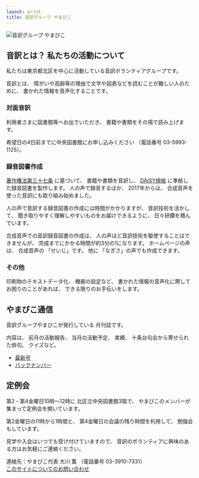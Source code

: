 ```yaml
---
layout: print
title: 音訳グループ やまびこ
---
```

<img class="fullw" src="media/index/logo-w2color.png" alt="音訳グループ やまびこ" />

## <span data-dur="4.999" data-begin="45.767">音訳とは？ 私たちの活動について</span>

<span data-dur="7.975" data-begin="50.766">私たちは東京都北区を中心に活動している音訳ボランティアグループです。</span>

<span data-dur="1.436" data-begin="58.741">音訳とは、</span>
<span data-dur="6.511" data-begin="60.177">障がいや高齢等の理由で文字や図表などを読むことが難しい人のために、</span>
<span data-dur="5.13" data-begin="66.688">書かれた情報を音声化することです。</span>

### <span data-dur="2.418" data-begin="71.818">対面音訳</span>

<span data-dur="3.263" data-begin="74.236">利用者さまに図書館等へお出でいただき、</span>
<span data-dur="4.558" data-begin="77.499">書籍や書類をその場で読み上げます。</span>

<span data-dur="4.613" data-begin="82.057">希望日の4日前までに中央図書館にお申し込みください</span>
<span data-dur="1.627" data-begin="86.670">（電話番号</span>
<span data-dur="5.176" data-begin="88.297">03-5993-1125）。</span>

### <span data-dur="2.964" data-begin="93.473">録音図書作成</span>

<span data-dur="2.858" data-begin="96.437"><a href="http://elaws.e-gov.go.jp/search/elawsSearch/elaws_search/lsg0500/detail?lawId=345AC0000000048&openerCode=1" data-dur="1.782" data-begin="99.295">著作権法第三十七条</a></span>
<span data-dur="1.601" data-begin="101.077">に基づいて、</span>
<span data-dur="2.829" data-begin="102.678">書籍や書類を音訳し、</span>
<span data-dur="1.612" data-begin="105.507"><a href="http://www.dinf.ne.jp/doc/daisy/" data-dur="1.782" data-begin="107.119">DAISY規格</a></span>
<span data-dur="4.997" data-begin="108.901">に準拠した録音図書を製作します。</span>
<span data-dur="2.564" data-begin="113.898">人の声で録音するほか、</span>
<span data-dur="2.268" data-begin="116.462">2017年からは、</span>
<span data-dur="5.851" data-begin="118.730">合成音声を使った音訳にも取り組み始めました。</span>

<span data-dur="5.76" data-begin="124.581">人の声で音訳する録音図書の作成には時間がかかりますが、</span>
<span data-dur="2.211" data-begin="130.341">音訳技術を活かして、</span>
<span data-dur="4.473" data-begin="132.552">聞き取りやすく理解しやすいものをお届けできるように、</span>
<span data-dur="3.814" data-begin="137.025">日々研鑽を積んでいます。</span>

<span data-dur="3.955" data-begin="140.839">合成音声での音訳録音図書の作成は、</span>
<span data-dur="4.565" data-begin="144.794">人の声ほど音訳技術を駆使することはできませんが、</span>
<span data-dur="5.346" data-begin="149.359">完成までにかかる時間が約3分の1になります。</span>
<span data-dur="1.858" data-begin="154.705">ホームページの声は、</span>
<span data-dur="1.832" data-begin="156.563">合成音声の</span>
<span data-dur="2.161" data-begin="158.395">「せいじ」です。</span>
<span data-dur="1.059" data-begin="160.556">他に</span>
<span data-dur="4.614" data-begin="161.615">「なぎさ」の声でも作成できます。</span>

### <span data-dur="2.067" data-begin="166.229">その他</span>

<span data-dur="2.548" data-begin="168.296">印刷物のテキストデータ化、</span>
<span data-dur="1.763" data-begin="170.844">機器の設定など、</span>
<span data-dur="4.613" data-begin="172.607">書かれた情報の音声化に際してお困りのことがあれば、</span>
<span data-dur="4.328" data-begin="177.220">できる限りのお手伝いをします。</span>

## <span data-dur="2.599" data-begin="181.548">やまびこ通信</span>

<span data-dur="3.125" data-begin="184.147">音訳グループやまびこが発行している</span>
<span data-dur="2.391" data-begin="187.272">月刊誌です。</span>

<span data-dur="1.296" data-begin="189.663">内容は、</span>
<span data-dur="2.322" data-begin="190.959">前月の活動報告、</span>
<span data-dur="2.144" data-begin="193.281">当月の活動予定、</span>
<span data-dur="1.319" data-begin="195.425">実績、</span>
<span data-dur="3.002" data-begin="196.744">十条台句会から寄せられた俳句、</span>
<span data-dur="2.481" data-begin="199.746">クイズなど。</span>

- <span data-dur="1.46" data-begin="202.227"><a href="tusin201806.html" data-dur="2.282" data-begin="203.687">最新号</a></span>
- <span data-dur="1.634" data-begin="205.969"><a href="bn.html" data-dur="2.632" data-begin="207.603">バックナンバー</a></span>

## <span data-dur="2.122" data-begin="210.235">定例会</span>

<span data-dur="4.205" data-begin="212.357">第2・第4金曜日10時～12時に</span>
<span data-dur="3.265" data-begin="216.562">北区立中央図書館3階で、</span>
<span data-dur="5.677" data-begin="219.827">やまびこのメンバーが集まって定例会を開いています。</span>

<span data-dur="3.784" data-begin="225.504">第2金曜日の11時から1時間と、</span>
<span data-dur="3.972" data-begin="229.288">第4金曜日の会議の残り時間を利用して、</span>
<span data-dur="3.51" data-begin="233.260">勉強会もしています。</span>

<span data-dur="3.968" data-begin="236.770">見学や入会はいつでも受け付けていますので、</span>
<span data-dur="6.459" data-begin="240.738">音訳のボランティアに興味のある方はお気軽にご連絡ください。</span>

<span data-dur="4.056" data-begin="247.197">連絡先：やまびこ代表 大川 薫</span>
<span data-dur="1.627" data-begin="251.253">（電話番号</span>
<span data-dur="4.769" data-begin="252.880">03-3910-7331）</span>  
<span data-dur="2.729" data-begin="257.649"><a href="mailto:ymbk2016ml@gmail.com?Subject=やまびこウェブサイトについて" data-dur="2.632" data-begin="260.378">このサイトについてのお問い合わせ</a></span>

<!--span data-dur="4.995" data-begin="263.010">以上でこのページの読み上げは終わりです。</span-->
